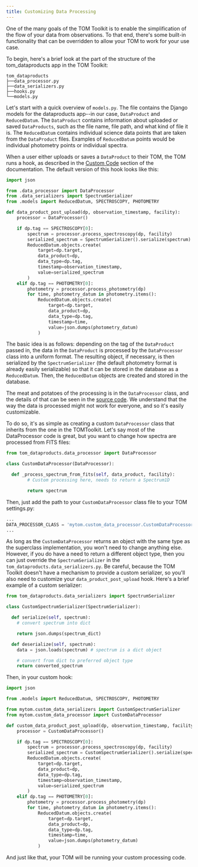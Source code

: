 ```yaml
---
title: Customizing Data Processing
---
```


One of the many goals of the TOM Toolkit is to enable the simplification of the flow of your data from observations. To
that end, there's some built-in functionality that can be overridden to allow your TOM to work for your use case.

To begin, here's a brief look at the part of the structure of the tom_dataproducts app in the TOM Toolkit:

```
tom_dataproducts
├──data_processor.py
├──data_serializers.py
├──hooks.py
└──models.py
```

Let's start with a quick overview of `models.py`. The file contains the Django models for the dataproducts app--in our
case, `DataProduct` and `ReducedDatum`. The `DataProduct` contains information about uploaded or saved `DataProducts`,
such as the file name, file path, and what kind of file it is. The `ReducedDatum` contains individual science data
points that are taken from the `DataProduct` files. Examples of `ReducedDatum` points would be individual photometry
points or individual spectra.

When a user either uploads or saves a `DataProduct` to their TOM, the TOM runs a hook, as described in the
[Custom Code](/docs/custom_code) section of the documentation. The default version of this hook looks like this:

```python
import json

from .data_processor import DataProcessor
from .data_serializers import SpectrumSerializer
from .models import ReducedDatum, SPECTROSCOPY, PHOTOMETRY

def data_product_post_upload(dp, observation_timestamp, facility):
    processor = DataProcessor()

    if dp.tag == SPECTROSCOPY[0]:
        spectrum = processor.process_spectroscopy(dp, facility)
        serialized_spectrum = SpectrumSerializer().serialize(spectrum)
        ReducedDatum.objects.create(
            target=dp.target,
            data_product=dp,
            data_type=dp.tag,
            timestamp=observation_timestamp,
            value=serialized_spectrum
        )
    elif dp.tag == PHOTOMETRY[0]:
        photometry = processor.process_photometry(dp)
        for time, photometry_datum in photometry.items():
            ReducedDatum.objects.create(
                target=dp.target,
                data_product=dp,
                data_type=dp.tag,
                timestamp=time,
                value=json.dumps(photometry_datum)
            )
```

The basic idea is as follows: depending on the tag of the `DataProduct` passed in, the data in the `DataProduct` is
processed by the `DataProcessor` class into a uniform format. The resulting object, if necessary, is then serialized
by the `SpectrumSerializer` (the default photometry format is already easily serializable) so that it can be stored
in the database as a `ReducedDatum`. Then, the `ReducedDatum` objects are created and stored in the database.

The meat and potatoes of the processing is in the `DataProcessor` class, and the details of that can be seen in the
[source code](https://github.com/TOMToolkit/tom_base/tree/master/tom_dataproducts/data_processor.py). We understand
that the way the data is processed might not work for everyone, and so it's easily customizable.

To do so, it's as simple as creating a custom `DataProcessor` class that inherits from the one in the TOMToolkit. Let's
say most of the DataProcessor code is great, but you want to change how spectra are processed from FITS files:

```python
from tom_dataproducts.data_processor import DataProcessor

class CustomDataProcessor(DataProcessor):

  def _process_spectrum_from_fits(self, data_product, facility):
        # Custom processing here, needs to return a Spectrum1D

        return spectrum
```

Then, just add the path to your `CustomDataProcessor` class file to your TOM settings.py:

```python
...
DATA_PROCESSOR_CLASS = 'mytom.custom_data_processor.CustomDataProcessor'
...
```

As long as the `CustomDataProcessor` returns an object with the same type as the superclass implementation, you won't
need to change anything else. However, if you do have a need to return a different object type, then you can just
override the `SpectrumSerializer` in the `tom_dataproducts.data_serializers.py`. Be careful, because the TOM Toolkit
doesn't have a mechanism to provide a custom serializer, so you'll also need to customize your
`data_product_post_upload` hook. Here's a brief example of a custom serializer:

```python
from tom_dataproducts.data_serializers import SpectrumSerializer

class CustomSpectrumSerializer(SpectrumSerializer):

  def serialize(self, spectrum):
    # convert spectrum into dict

    return json.dumps(spectrum_dict)

  def deserialize(self, spectrum):
    data = json.loads(spectrum) # spectrum is a dict object

    # convert from dict to preferred object type
    return converted_spectrum
```

Then, in your custom hook:

```python
import json

from .models import ReducedDatum, SPECTROSCOPY, PHOTOMETRY

from mytom.custom_data_serializers import CustomSpectrumSerializer
from mytom.custom_data_processor import CustomDataProcessor

def custom_data_product_post_upload(dp, observation_timestamp, facility):
    processor = CustomDataProcessor()

    if dp.tag == SPECTROSCOPY[0]:
        spectrum = processor.process_spectroscopy(dp, facility)
        serialized_spectrum = CustomSpectrumSerializer().serialize(spectrum)
        ReducedDatum.objects.create(
            target=dp.target,
            data_product=dp,
            data_type=dp.tag,
            timestamp=observation_timestamp,
            value=serialized_spectrum
        )
    elif dp.tag == PHOTOMETRY[0]:
        photometry = processor.process_photometry(dp)
        for time, photometry_datum in photometry.items():
            ReducedDatum.objects.create(
                target=dp.target,
                data_product=dp,
                data_type=dp.tag,
                timestamp=time,
                value=json.dumps(photometry_datum)
            )
```

And just like that, your TOM will be running your custom processing code.